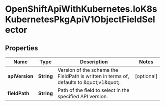 # OpenShiftApiWithKubernetes.IoK8sKubernetesPkgApiV1ObjectFieldSelector

## Properties
Name | Type | Description | Notes
------------ | ------------- | ------------- | -------------
**apiVersion** | **String** | Version of the schema the FieldPath is written in terms of, defaults to \&quot;v1\&quot;. | [optional] 
**fieldPath** | **String** | Path of the field to select in the specified API version. | 



